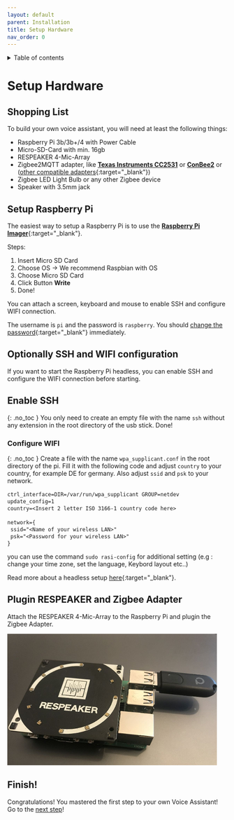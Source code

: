 ```yaml
---
layout: default
parent: Installation
title: Setup Hardware
nav_order: 0
---
```


<details close markdown="block">
  <summary>
    Table of contents
  </summary>
  {: .text-delta }
1. TOC
{:toc}
</details>

# Setup Hardware

## Shopping List

To build your own voice assistant, you will need at least the following things:

* Raspberry Pi 3b/3b+/4 with Power Cable
* Micro-SD-Card with min. 16gb
* RESPEAKER 4-Mic-Array
* Zigbee2MQTT adapter, like [**Texas Instruments CC2531**](/pages/knowledge/zigbee/cc2531) or [**ConBee2**](/pages/knowledge/zigbee/conbee2)
  or ([other compatible adapters](https://www.zigbee2mqtt.io/information/supported_adapters){:target="_blank"})
* Zigbee LED Light Bulb or any other Zigbee device
* Speaker with 3.5mm jack

## Setup Raspberry Pi

The easiest way to setup a Raspberry Pi is to use the 
[**Raspberry Pi Imager**](https://www.raspberrypi.org/software/){:target="_blank"}.

Steps:
1. Insert Micro SD Card
2. Choose OS -> We recommend Raspbian with OS
3. Choose Micro SD Card
4. Click Button **Write**
5. Done!

You can attach a screen, keyboard and mouse to enable SSH and configure WIFI connection.

The username is ``pi`` and the password is ``raspberry``. 
You should [change the password](https://www.raspberrypi.org/documentation/linux/usage/users.md){:target="_blank"} 
immediately.

## Optionally SSH and WIFI configuration

If you want to start the Raspberry Pi headless, you can enable SSH and configure the WIFI connection before starting.

## Enable SSH
{: .no_toc }
You only need to create an empty file with the name `ssh` without any extension in the root directory of the usb stick.
Done!

### Configure WIFI
{: .no_toc }
Create a file with the name `wpa_supplicant.conf` in the root directory of the pi. Fill it with the following code
and adjust `country` to your country, for example DE for germany. 
Also adjust `ssid` and `psk` to your network. 

```
ctrl_interface=DIR=/var/run/wpa_supplicant GROUP=netdev
update_config=1
country=<Insert 2 letter ISO 3166-1 country code here>

network={
 ssid="<Name of your wireless LAN>"
 psk="<Password for your wireless LAN>"
}
```
you can use the command `sudo rasi-config` for additional setting (e.g : change your time zone, set the language, Keybord layout etc..)

Read more about a headless setup 
[here](https://www.raspberrypi.org/documentation/configuration/wireless/headless.md){:target="_blank"}.

## Plugin RESPEAKER and Zigbee Adapter

Attach the RESPEAKER 4-Mic-Array to the Raspberry Pi and plugin the Zigbee Adapter.

![Raspberry Pi with RESPEAKER and ConBee2](../../assets/rpi_respeaker_conbee2.jpg)


## Finish!

Congratulations! You mastered the first step to your own Voice Assistant! 
Go to the [next step](/pages/installation/auto-install-script/auto-installation)!
 


